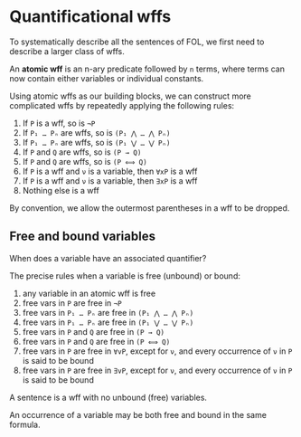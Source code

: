 # Quantificational wffs

To systematically describe all the sentences of FOL, we first need to describe a larger class of wffs.

An **atomic wff** is an n-ary predicate followed by `n` terms, where terms can now contain either variables or individual constants.

Using atomic wffs as our building blocks, we can construct more complicated wffs by repeatedly applying the following rules:
1. If `P`        is a wff, so is `¬P`
2. If `P₁ … Pₙ`   are wffs, so is `(P₁ ⋀ … ⋀ Pₙ)`
3. If `P₁ … Pₙ`   are wffs, so is `(P₁ ⋁ … ⋁ Pₙ)`
4. If `P` and `Q` are wffs, so is `(P → Q)`
5. If `P` and `Q` are wffs, so is `(P ⟺ Q)`
6. If `P` is a wff and `ν` is a variable, then `∀xP` is a wff
7. If `P` is a wff and `ν` is a variable, then `∃xP` is a wff
0. Nothing else is a wff

By convention, we allow the outermost parentheses in a wff to be dropped.

## Free and bound variables

When does a variable have an associated quantifier?

The precise rules when a variable is free (unbound) or bound:

1. any variable in an atomic wff is free
2. free vars in `P`         are free in `¬P`
3. free vars in `P₁ … Pₙ`   are free in `(P₁ ⋀ … ⋀ Pₙ)`
4. free vars in `P₁ … Pₙ`   are free in `(P₁ ⋁ … ⋁ Pₙ)`
5. free vars in `P` and `Q` are free in `(P → Q)`
6. free vars in `P` and `Q` are free in `(P ⟺ Q)`
7. free vars in `P` are free in `∀vP`, except for `ν`, 
   and every occurrence of `ν` in `P` is said to be bound
8. free vars in `P` are free in `∃vP`, except for `ν`, 
   and every occurrence of `ν` in `P` is said to be bound


A sentence is a wff with no unbound (free) variables.

An occurrence of a variable may be both free and bound in the same formula.
